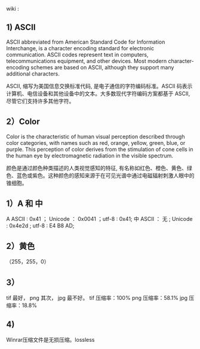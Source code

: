 wiki :

## 1) ASCII

 ASCII abbreviated from American Standard Code for Information Interchange, is a character encoding standard for electronic communication. ASCII codes represent text in computers, telecommunications equipment, and other devices. Most modern character-encoding schemes are based on ASCII, although they support many additional characters. 
 
 ASCII‎‎, ‎‎缩写‎‎为美国信息交换标准代码‎‎, 是电子通信的‎‎字符编码‎‎标准。ASCII 码表示计算机、‎‎电信设备‎‎和其他设备中的文本。大多数现代字符编码方案都基于 ASCII, 尽管它们支持许多其他字符。

 ## 2）Color

 Color is the characteristic of human visual perception described through color categories, with names such as red, orange, yellow, green, blue, or purple. This perception of color derives from the stimulation of cone cells in the human eye by electromagnetic radiation in the visible spectrum. 

 颜色是通过颜色种类描述的人类视觉感知的特征, 有名称如红色、橙色、黄色、绿色、蓝色或紫色。这种颜色的感知来源于在可见光谱中通过电磁辐射刺激人眼中的锥细胞。

 ## 1）A 和 中

  A  ASCII : 0x41 ； Unicode ： 0x0041 ；utf-8 : 0x41;
  中 ASCII ： 无  ;  Unicode :  0x4e2d ; utf-8 : E4 B8 AD;

## 2）黄色

（255，255，0）

## 3）

tif 最好， png 其次， jpg 最不好。
tif 压缩率：100%
png 压缩率：58.1%
jpg 压缩率：18.8%

## 4)

Winrar压缩文件是无损压缩。lossless